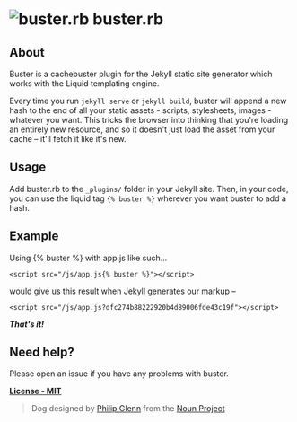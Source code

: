 ![buster.rb](http://i.imgur.com/WmfSP9S.png?2) buster.rb
=========

## **About**

Buster is a cachebuster plugin for the Jekyll static site generator which works with the Liquid templating engine.

Every time you run `jekyll serve` or `jekyll build`, buster will append a new hash to the end of all your static assets - scripts, stylesheets, images - whatever you want. This tricks the browser into thinking that you're loading an entirely new resource, and so it doesn't just load the asset from your cache – it'll fetch it like it's new.

## **Usage**

Add buster.rb to the `_plugins/` folder in your Jekyll site. Then, in your code, you can use the liquid tag `{% buster %}` wherever you want buster to add a hash.

## **Example**

Using {% buster %} with app.js like such...
```
<script src="/js/app.js{% buster %}"></script>
```
would give us this result when Jekyll generates our markup –
```
<script src="/js/app.js?dfc274b88222920b4d89006fde43c19f"></script>
```
***That's it!***

## **Need help?**

Please open an issue if you have any problems with buster. 

[**License - MIT**](https://github.com/achalv/buster.rb/blob/master/LICENSE)

> Dog designed by <a href="http://www.thenounproject.com/ilikemetomuch">Philip Glenn</a> from the <a href="http://www.thenounproject.com">Noun Project</a>
